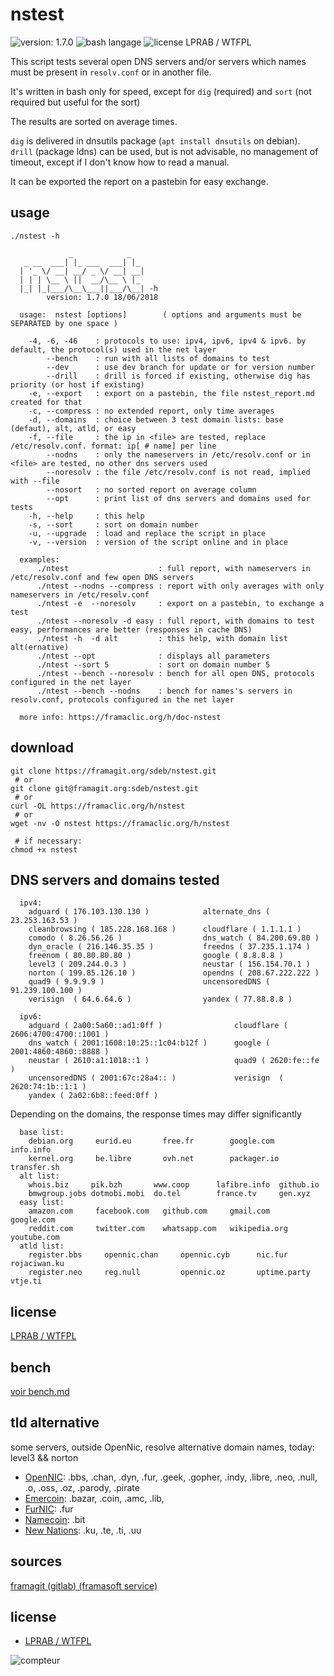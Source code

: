 # nstest


![version: 1.7.0](https://img.shields.io/badge/version-1.7.0-blue.svg?longCache=true&style=for-the-badge)
![bash langage](https://img.shields.io/badge/bash-4-brightgreen.svg?longCache=true&style=for-the-badge)
![license LPRAB / WTFPL](https://img.shields.io/badge/license-LPRAB%20%2F%20WTFPL-blue.svg?longCache=true&style=for-the-badge)


This script tests several open DNS servers and/or servers which names must be present in `resolv.conf` or in another file.   

It's written in bash only for speed, except for `dig` (required) and `sort` (not required but useful for the sort)

The results are sorted on average times. 

`dig` is delivered in dnsutils package (`apt install dnsutils` on debian).   
`drill` (package ldns) can be used, but is not advisable, no management of timeout, except if I don't know how to read a manual. 

It can be exported the report on a pastebin for easy exchange.


## usage

```shell
./nstest -h 
```
```text
             _            _   
   _ __  ___| |_ ___  ___| |_ 
  | '_ \/ __| __/ _ \/ __| __|
  | | | \__ \ ||  __/\__ \ |_ 
  |_| |_|___/\__\___||___/\__| -h
        version: 1.7.0 18/06/2018

  usage:  nstest [options]        ( options and arguments must be SEPARATED by one space )

    -4, -6, -46    : protocols to use: ipv4, ipv6, ipv4 & ipv6. by default, the protocol(s) used in the net layer 
        --bench    : run with all lists of domains to test
        --dev      : use dev branch for update or for version number
        --drill    : drill is forced if existing, otherwise dig has priority (or host if existing)
    -e, --export   : export on a pastebin, the file nstest_report.md created for that
    -c, --compress : no extended report, only time averages
    -d, --domains  : choice between 3 test domain lists: base (defaut), alt, atld, or easy 
    -f, --file     : the ip in <file> are tested, replace /etc/resolv.conf. format: ip[ # name] per line
        --nodns    : only the nameservers in /etc/resolv.conf or in <file> are tested, no other dns servers used 
        --noresolv : the file /etc/resolv.conf is not read, implied with --file
        --nosort   : no sorted report on average column
        --opt      : print list of dns servers and domains used for tests
    -h, --help     : this help
    -s, --sort     : sort on domain number
    -u, --upgrade  : load and replace the script in place
    -v, --version  : version of the script online and in place

  examples:
      ./ntest                    : full report, with nameservers in /etc/resolv.conf and few open DNS servers
      ./ntest --nodns --compress : report with only averages with only nameservers in /etc/resolv.conf
      ./ntest -e  --noresolv     : export on a pastebin, to exchange a test
      ./ntest --noresolv -d easy : full report, with domains to test easy, performances are better (responses in cache DNS)
      ./ntest -h  -d alt         : this help, with domain list alt(ernative)
      ./ntest --opt              : displays all parameters
      ./ntest --sort 5           : sort on domain number 5
      ./ntest --bench --noresolv : bench for all open DNS, protocols configured in the net layer 
      ./ntest --bench --nodns    : bench for names's servers in resolv.conf, protocols configured in the net layer 

  more info: https://framaclic.org/h/doc-nstest

```

## download

```shell
git clone https://framagit.org/sdeb/nstest.git
 # or
git clone git@framagit.org:sdeb/nstest.git
 # or
curl -OL https://framaclic.org/h/nstest
 # or
wget -nv -O nstest https://framaclic.org/h/nstest

 # if necessary: 
chmod +x nstest
```

## DNS servers and domains tested

```text
  ipv4:
    adguard ( 176.103.130.130 )            alternate_dns ( 23.253.163.53 )    
    cleanbrowsing ( 185.228.168.168 )      cloudflare ( 1.1.1.1 )             
    comodo ( 8.26.56.26 )                  dns_watch ( 84.200.69.80 )         
    dyn_oracle ( 216.146.35.35 )           freedns ( 37.235.1.174 )           
    freenom ( 80.80.80.80 )                google ( 8.8.8.8 )                 
    level3 ( 209.244.0.3 )                 neustar ( 156.154.70.1 )           
    norton ( 199.85.126.10 )               opendns ( 208.67.222.222 )         
    quad9 ( 9.9.9.9 )                      uncensoredDNS ( 91.239.100.100 )   
    verisign  ( 64.6.64.6 )                yandex ( 77.88.8.8 )               

  ipv6:
    adguard ( 2a00:5a60::ad1:0ff )                cloudflare ( 2606:4700:4700::1001 )       
    dns_watch ( 2001:1608:10:25::1c04:b12f )      google ( 2001:4860:4860::8888 )           
    neustar ( 2610:a1:1018::1 )                   quad9 ( 2620:fe::fe )                     
    uncensoredDNS ( 2001:67c:28a4:: )             verisign  ( 2620:74:1b::1:1 )             
    yandex ( 2a02:6b8::feed:0ff )
```

Depending on the domains, the response times may differ significantly

```text
  base list:
    debian.org     eurid.eu       free.fr        google.com     info.info      
    kernel.org     be.libre       ovh.net        packager.io    transfer.sh    
  alt list:
    whois.biz     pik.bzh       www.coop      lafibre.info  github.io     
    bmwgroup.jobs dotmobi.mobi  do.tel        france.tv     gen.xyz       
  easy list:
    amazon.com     facebook.com   github.com     gmail.com      google.com     
    reddit.com     twitter.com    whatsapp.com   wikipedia.org  youtube.com    
  atld list:
    register.bbs     opennic.chan     opennic.cyb      nic.fur          rojaciwan.ku     
    register.neo     reg.null         opennic.oz       uptime.party     vtje.ti       
```


## license

[LPRAB / WTFPL](https://framagit.org/sdeb/nstest/blob/master/LICENSE.md)



## bench

[voir bench.md](bench.md)


## tld alternative

some servers, outside OpenNic, resolve alternative domain names, today: level3 && norton 

* [OpenNIC](https://www.opennic.org/): .bbs, .chan, .dyn, .fur, .geek, .gopher, .indy, .libre, .neo, .null, .o, .oss, .oz, .parody, .pirate
* [Emercoin](https://emercoin.com/en/tech-solutions?page=49#services): .bazar, .coin, .amc, .lib, 
* [FurNIC](http://www.nic.fur/): .fur
* [Namecoin](https://namecoin.org/): .bit
* [New Nations](http://new-nations.net/en/): .ku, .te, .ti, .uu


## sources

[framagit (gitlab) (framasoft service)](https://framagit.org/sdeb/nstest/blob/master/README.md#nstest)


## license

* [LPRAB / WTFPL](https://framagit.org/sdeb/nstest/blob/master/LICENSE.md)


![compteur](https://framaclic.org/h/nstest-gif)
